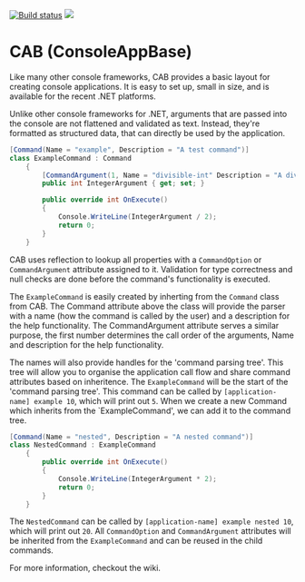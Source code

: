 [![Build status](https://ci.appveyor.com/api/projects/status/3pbrt1309o28ygju/branch/master?svg=true)](https://ci.appveyor.com/project/ExactOSS/cab/branch/master)
[![](https://img.shields.io/nuget/v/ConsoleAppBase.svg)](https://www.nuget.org/packages/ConsoleAppBase)

# CAB (ConsoleAppBase)

Like many other console frameworks, CAB provides a basic layout for creating console applications. It is easy to set up, small in size, and is available for the recent .NET platforms.

Unlike other console frameworks for .NET, arguments that are passed into the console are not flattened and validated as text. Instead, they're formatted as structured data, that can directly be used by the application.

```csharp
[Command(Name = "example", Description = "A test command")]
class ExampleCommand : Command
    {
        [CommandArgument(1, Name = "divisible-int" Description = "A divising argument")]
        public int IntegerArgument { get; set; }

        public override int OnExecute()
        {
            Console.WriteLine(IntegerArgument / 2);
            return 0;
        }
    }
```

CAB uses reflection to lookup all properties with a `CommandOption` or `CommandArgument` attribute assigned to it. Validation for type correctness and null checks are done before the command's functionality is executed.

The `ExampleCommand` is easily created by inherting from the `Command` class from CAB. The Command attribute above the class will provide the parser with a name (how the command is called by the user) and a description for the help functionality. The CommandArgument attribute serves a similar purpose, the first number determines the call order of the arguments, Name and description for the help functionality.

The names will also provide handles for the 'command parsing tree'. This tree will allow you to organise the application call flow and share command attributes based on inheritence.
The `ExampleCommand` will be the start of the 'command parsing tree'. This command can be called by `[application-name] example 10`, which will print out `5`. When we create a new Command which inherits from the `ExampleCommand', we can add it to the command tree.

```csharp
[Command(Name = "nested", Description = "A nested command")]
class NestedCommand : ExampleCommand
    {
        public override int OnExecute()
        {
            Console.WriteLine(IntegerArgument * 2);
            return 0;
        }
    }
```

The `NestedCommand` can be called by `[application-name] example nested 10`, which will print out `20`.
All `CommandOption` and `CommandArgument` attributes will be inherited from the `ExampleCommand` and can be reused in the child commands.

For more information, checkout the wiki.
